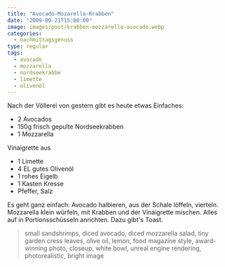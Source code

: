 ```yaml
---
title: "Avocado-Mozarella-Krabben"
date: "2009-09-21T15:00:00"
image: images/post/krabben-mozzarella-avocado.webp
categories: 
  - nachmittagsgenuss
type: regular  
tags: 
  - avocado
  - mozzarella
  - nordseekrabbe
  - limette
  - olivenöl
---
```


Nach der Völlerei von gestern gibt es heute etwas Einfaches:

* 2 Avocados
* 150g frisch gepulte Nordseekrabben
* 1 Mozzarella
 
Vinaigrette aus 
* 1 Limette 
* 4 EL gutes Olivenöl 
* 1 rohes Eigelb 
* 1 Kasten Kresse 
* Pfeffer, Salz

Es geht ganz einfach: Avocado halbieren, aus der Schale löffeln, vierteln. Mozzarella klein würfeln, mit Krabben und der Vinaigrette mischen. Alles auf in Portionsschüsseln anrichten. Dazu gibt's Toast.

> small sandshrimps, diced avocado, diced mozzarella salad, tiny garden cress leaves, olive oil, lemon, food magazine style, award-winning photo, closeup, white bowl, unreal engine rendering, photorealistic, bright image 